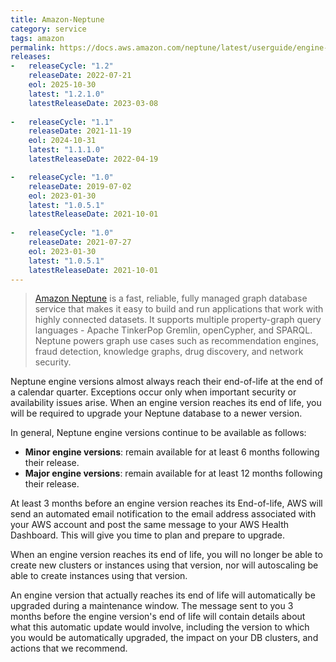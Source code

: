 ```yaml
---
title: Amazon-Neptune
category: service
tags: amazon
permalink: https://docs.aws.amazon.com/neptune/latest/userguide/engine-releases.html
releases:
-   releaseCycle: "1.2"
    releaseDate: 2022-07-21
    eol: 2025-10-30
    latest: "1.2.1.0"
    latestReleaseDate: 2023-03-08
    
-   releaseCycle: "1.1"
    releaseDate: 2021-11-19
    eol: 2024-10-31
    latest: "1.1.1.0"
    latestReleaseDate: 2022-04-19

-   releaseCycle: "1.0"
    releaseDate: 2019-07-02
    eol: 2023-01-30
    latest: "1.0.5.1"
    latestReleaseDate: 2021-10-01
    
-   releaseCycle: "1.0"
    releaseDate: 2021-07-27
    eol: 2023-01-30
    latest: "1.0.5.1"
    latestReleaseDate: 2021-10-01  
---
```


> [Amazon Neptune](https://docs.aws.amazon.com/neptune/index.html) is a fast, reliable,
>  fully managed graph database service that makes it easy to build and run applications
>  that work with highly connected datasets. It supports multiple property-graph
>  query languages - Apache TinkerPop Gremlin, openCypher, and SPARQL. 
>  Neptune powers graph use cases such as recommendation engines,
>  fraud detection, knowledge graphs, drug discovery, and network security.

Neptune engine versions almost always reach their end-of-life at the end of a calendar quarter. 
Exceptions occur only when important security or availability issues arise. When an engine
version reaches its end of life, you will be required to upgrade your Neptune database
to a newer version.

In general, Neptune engine versions continue to be available as follows:

- **Minor engine versions**: remain available for at least 6 months following their release.
- **Major engine versions**: remain available for at least 12 months following their release.

At least 3 months before an engine version reaches its End-of-life, AWS will send an
automated email notification to the email address associated with your AWS account
and post the same message to your AWS Health Dashboard. This will give you time to
plan and prepare to upgrade.

When an engine version reaches its end of life, you will no longer be able to
create new clusters or instances using that version, nor will autoscaling be
able to create instances using that version.

An engine version that actually reaches its end of life will automatically
be upgraded during a maintenance window. The message sent to you 3 months
before the engine version's end of life will contain details about what this
automatic update would involve, including the version to which you would be
automatically upgraded, the impact on your DB clusters, and actions that we
recommend.
